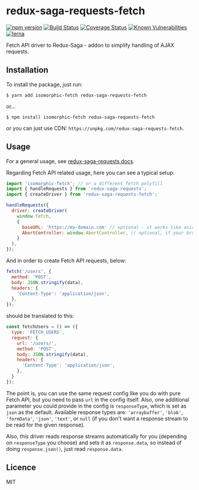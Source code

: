 # redux-saga-requests-fetch

[![npm version](https://badge.fury.io/js/redux-saga-requests-fetch.svg)](https://badge.fury.io/js/redux-saga-requests-fetch)
[![Build Status](https://travis-ci.org/klis87/redux-saga-requests.svg?branch=master)](https://travis-ci.org/klis87/redux-saga-requests)
[![Coverage Status](https://coveralls.io/repos/github/klis87/redux-saga-requests/badge.svg?branch=master)](https://coveralls.io/github/klis87/redux-saga-requests?branch=master)
[![Known Vulnerabilities](https://snyk.io/test/github/klis87/redux-saga-requests/badge.svg)](https://snyk.io/test/github/klis87/redux-saga-requests)
[![lerna](https://img.shields.io/badge/maintained%20with-lerna-cc00ff.svg)](https://lernajs.io/)

Fetch API driver to Redux-Saga - addon to simplify handling of AJAX requests.

## Installation

To install the package, just run:
```
$ yarn add isomorphic-fetch redux-saga-requests-fetch
```
or...
```
$ npm install isomorphic-fetch redux-saga-requests-fetch
```
or you can just use CDN: `https://unpkg.com/redux-saga-requests-fetch`.

## Usage

For a general usage, see [redux-saga-requests docs](https://github.com/klis87/redux-saga-requests).

Regarding Fetch API related usage, here you can see a typical setup:
```js
import 'isomorphic-fetch'; // or a different fetch polyfill
import { handleRequests } from 'redux-saga-requests';
import { createDriver } from 'redux-saga-requests-fetch';

handleRequests({
  driver: createDriver(
    window.fetch,
    {
      baseURL: 'https://my-domain.com' // optional - it works like axios baseURL, prepending all relative urls
      AbortController: window.AbortController, // optional, if your browser supports AbortController or you use a polyfill like https://github.com/mo/abortcontroller-polyfill
    }
  ),
});
```
And in order to create Fetch API requests, below:
```js
fetch('/users', {
  method: 'POST',
  body: JSON.stringify(data),
  headers: {
    'Content-Type': 'application/json',
  },
});
```
should be translated to this:
```js
const fetchUsers = () => ({
  type: 'FETCH_USERS',
  request: {
    url: '/users/',
    method: 'POST',
    body: JSON.stringify(data),
    headers: {
      'Content-Type': 'application/json',
    },
  }
});
```
The point is, you can use the same request config like you do with pure Fetch API, but you need to pass `url` in the
config itself. Also, one additional parameter you could provide in the config is `responseType`, which is set as `json`
as the default. Available response types are: `'arraybuffer'`, `'blob'`, `'formData'`, `'json'`, `'text'`, or `null`
(if you don't want a response stream to be read for the given response).

Also, this driver reads response streams automatically for you (depending on `responseType` you choose)
and sets it as `response.data`, so instead of doing `response.json()`, just read `response.data`.

## Licence

MIT
